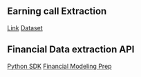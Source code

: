 ## Earning call Extraction 
[Link](https://towardsdatascience.com/analysing-company-earning-calls-with-python-9420b603d928)
[Dataset](https://seekingalpha.com/earnings/earnings-call-transcripts)

## Financial Data extraction API

[Python SDK](https://github.com/daxm/fmpsdk)
[Financial Modeling Prep](https://site.financialmodelingprep.com/)

